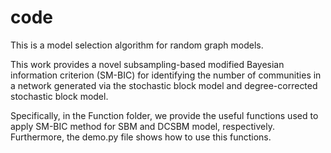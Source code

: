 # code
This is a model selection algorithm for random graph models.

This work provides a novel subsampling-based modified Bayesian information criterion (SM-BIC) for identifying the number of communities in a network generated via the stochastic block model and degree-corrected stochastic block model. 


Specifically, in the Function folder, we provide the useful functions used to apply SM-BIC method for SBM and DCSBM model, respectively. Furthermore, the demo.py file shows how to use this functions. 
